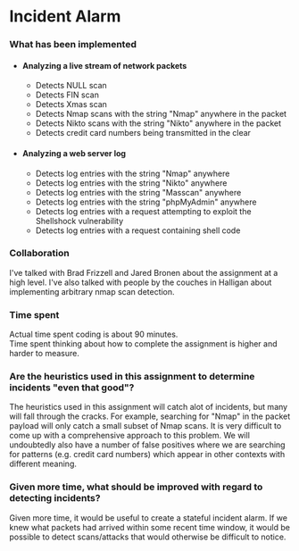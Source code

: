 <h1>Incident Alarm</h1>

<h3>What has been implemented</h3>
<ul>
<li>
<h4>Analyzing a live stream of network packets</h4>
<ul>
<li>Detects NULL scan</li>
<li>Detects FIN scan</li>
<li>Detects Xmas scan</li>
<li>Detects Nmap scans with the string "Nmap" anywhere in the packet</li>
<li>Detects Nikto scans with the string "Nikto" anywhere in the packet</li>
<li>Detects credit card numbers being transmitted in the clear</li>
</ul>
</li>
<li>
<h4>Analyzing a web server log</h4>
<ul>
<li>Detects log entries with the string "Nmap" anywhere</li>
<li>Detects log entries with the string "Nikto" anywhere</li>
<li>Detects log entries with the string "Masscan" anywhere</li>
<li>Detects log entries with the string "phpMyAdmin" anywhere</li>
<li>Detects log entries with a request attempting to exploit the Shellshock vulnerability</li>
<li>Detects log entries with a request containing shell code</li>
</ul>
</li>
</ul>

<h3>Collaboration</h3>
I've talked with Brad Frizzell and Jared Bronen about the assignment at a high level. I've also talked with people by the couches in Halligan about implementing arbitrary nmap scan detection. 

<h3>Time spent</h3>
Actual time spent coding is about 90 minutes.<br>
Time spent thinking about how to complete the assignment is higher and harder to measure.<br>

<h3>Are the heuristics used in this assignment to determine incidents "even that good"?</h3>
The heuristics used in this assignment will catch alot of incidents, but many will fall through the cracks. For example, searching for "Nmap" in the packet payload will only catch a small subset of Nmap scans. It is very difficult to come up with a comprehensive approach to this problem. We will undoubtedly also have a number of false positives where we are searching for patterns (e.g. credit card numbers) which appear in other contexts with different meaning.

<h3>Given more time, what should be improved with regard to detecting incidents?</h3>
Given more time, it would be useful to create a stateful incident alarm. If we knew what packets had arrived within some recent time window, it would be possible to detect scans/attacks that would otherwise be difficult to notice.
